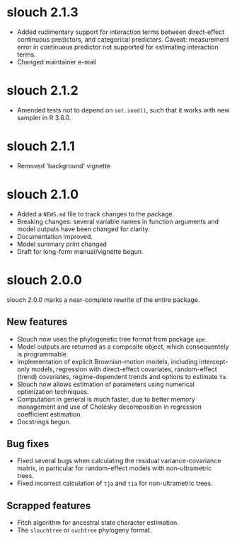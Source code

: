 # slouch 2.1.3

* Added rudimentary support for interaction terms between direct-effect continuous predictors, and categorical predictors. Caveat: measurement error in continuous predictor not supported for estimating interaction terms.
* Changed maintainer e-mail

# slouch 2.1.2

* Amended tests not to depend on `set.seed()`, such that it works with new sampler in R 3.6.0. 

# slouch 2.1.1

* Removed 'background' vignette

# slouch 2.1.0

* Added a `NEWS.md` file to track changes to the package.
* Breaking changes: several variable names in function arguments and model outputs have been changed for clarity.
* Documentation improved.
* Model summary print changed
* Draft for long-form manual/vignette begun.

# slouch 2.0.0

slouch 2.0.0 marks a near-complete rewrite of the entire package.

## New features

* Slouch now uses the phylogenetic tree format from package `ape`.
* Model outputs are returned as a composite object, which consequentely is programmable.
* Implementation of explicit Brownian-motion models, including intercept-only models, regression with direct-effect covariates, random-effect (trend) covariates, regime-dependent trends and options to estimate `Ya`.
* Slouch now allows estimation of parameters using numerical optimization techniques.
* Computation in general is much faster, due to better memory management and use of Cholesky decomposition in regression coefficient estimation.
* Docstrings begun.

## Bug fixes

* Fixed several bugs when calculating the residual variance-covariance matrix, in particular for random-effect models with non-ultrametric trees.
* Fixed incorrect calculation of `tja` and `tia` for non-ultrametric trees.

## Scrapped features

* Fitch algorithm for ancestral state character estimation.
* The `slouchtree` or `ouchtree` phylogeny format.


